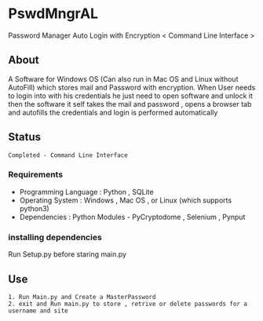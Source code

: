 # PswdMngrAL

Password Manager Auto Login with Encryption < Command Line Interface >

## About

A Software for Windows OS (Can also run in Mac OS and Linux without AutoFill) which stores mail and Password with encryption. When User needs to login into with his
credentials he just need to open software and unlock it then the software it self takes the mail and password , opens a
browser tab and autofills the credentials and login is performed automatically

## Status 
	Completed - Command Line Interface


### Requirements

  * Programming Language : Python , SQLite
  * Operating System : Windows , Mac OS , or Linux (which supports python3)
  * Dependencies : Python Modules - PyCryptodome , Selenium , Pynput 
  
### installing dependencies 

Run Setup.py before staring main.py 

## Use
	1. Run Main.py and Create a MasterPassword 
	2. exit and Run main.py to store , retrive or delete passwords for a username and site 
	

